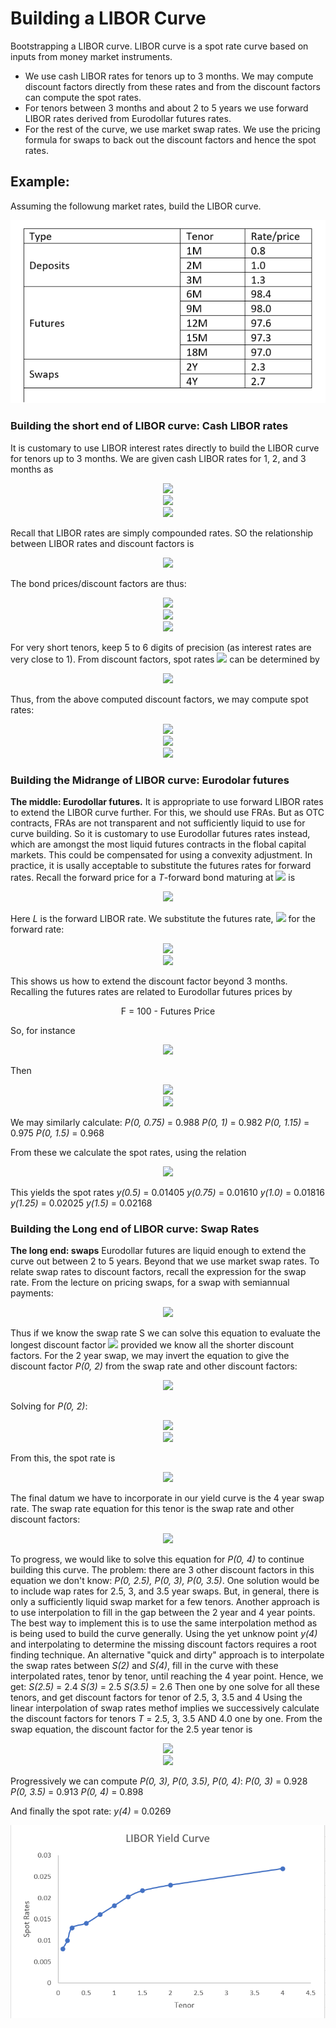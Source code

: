 # Building a LIBOR Curve
Bootstrapping a LIBOR curve. LIBOR curve is a spot rate curve based on inputs from money market instruments. 
- We use cash LIBOR rates for tenors up to 3 months. We may compute discount factors directly from these rates and from the discount factors can compute the spot rates.
- For tenors between 3 months and about 2 to 5 years we use forward LIBOR rates derived from Eurodollar futures rates. 
- For the rest of the curve, we use market swap rates. We use the pricing formula for swaps to back out the discount factors and hence the spot rates.

## Example: 
Assuming the followung market rates, build the LIBOR curve.

<img src="../Images/S4_LIBOR_RATE_example.PNG" alt="LIBOR Rate example"/>

### Building the short end of LIBOR curve: Cash LIBOR rates
It is customary to use LIBOR interest rates directly to build the LIBOR curve for tenors up to 3 months. We are given cash LIBOR rates for 1, 2, and 3 months as

<p align="center">
<img src="https://render.githubusercontent.com/render/math?math=L\big(\frac{1}{12}\big) = 0.008"><br>
  <img src="https://render.githubusercontent.com/render/math?math=L\big(\frac{2}{12}\big) = 0.01"><br>
  <img src="https://render.githubusercontent.com/render/math?math=L\big(\frac{3}{12}\big) = 0.013"><br>
</p>

Recall that LIBOR rates are simply compounded rates. SO the relationship between LIBOR rates and discount factors is

<p align="center">
<img src="https://render.githubusercontent.com/render/math?math=P(0, T) = \frac{1}{1 %2B TL(T)}">
</p>

The bond prices/discount factors are thus:

<p align="center">
<img src="https://render.githubusercontent.com/render/math?math=P\big(0, \frac{1}{12}\big) = \frac{1}{1 %2B \frac{1}{12}(0.008)} = 0.99933"><br>
<img src="https://render.githubusercontent.com/render/math?math=P\big(0, \frac{2}{12}\big) = \frac{1}{1 %2B \frac{2}{12}(0.01)} = 0.99834"><br>
<img src="https://render.githubusercontent.com/render/math?math=P\big(0, \frac{3}{12}\big) = \frac{1}{1 %2B \frac{3}{12}(0.013)} = 0.99676">
</p>

For very short tenors, keep 5 to 6 digits of precision (as interest rates are very close to 1). From discount factors, spot rates <img src="https://render.githubusercontent.com/render/math?math=y(T_i)"> can be determined by

<p align="center">
<img src="https://render.githubusercontent.com/render/math?math=y(T_i) = -\frac{\log{(P(0, T_i))}}{T_i}">  
</p>

Thus, from the above computed discount factors, we may compute spot rates:

<p align="center">
<img src="https://render.githubusercontent.com/render/math?math=y\big(\frac{1}{12}\big) = -\frac{\log{0.99933}}{\frac{1}{12}} = 0.00804"><br>
<img src="https://render.githubusercontent.com/render/math?math=y\big(\frac{2}{12}\big) = -\frac{\log{0.99834}}{\frac{2}{12}} = 0.009968"><br>
<img src="https://render.githubusercontent.com/render/math?math=y\big(\frac{3}{12}\big) = -\frac{\log{0.99676}}{\frac{3}{12}} = 0.01298">
  </p>
  
 ### Building the Midrange of LIBOR curve: Eurodolar futures
 __The middle: Eurodollar futures.__ It is appropriate to use forward LIBOR rates to extend the LIBOR curve further. For this, we should use FRAs.
But as OTC contracts, FRAs are not transparent and not sufficiently liquid to use for curve building. 
So it is customary to use Eurodollar futures rates instead, which are amongst the most liquid futures contracts in the flobal capital markets. 
This could be compensated for using a convexity adjustment. In practice, it is usally acceptable to substitute the futures rates for forward rates.
Recall the forward price for a _T_-forward bond maturing at <img src="https://render.githubusercontent.com/render/math?math=T %2B \tau"> is

<p align="center">
<img src="https://render.githubusercontent.com/render/math?math=\frac{P(0, T %2B \tau}{P(0, T)} = \frac{1}{1 %2B \tau L(0, T, T %2B \tau)}">
</p>

Here _L_ is the forward LIBOR rate. We substitute the futures rate, <img src="https://render.githubusercontent.com/render/math?math=F(0, T, T %2B \tau)"> for the forward rate:

<p align="center">
<img src="https://render.githubusercontent.com/render/math?math=\frac{P(0, T %2B \tau)}{P(0, T)} = \frac{1}{1 %2B \tau F(0, T, T %2B \tau)}"><br>
<img src="https://render.githubusercontent.com/render/math?math=\Longrightarrow P(0, T %2B \tau) = P(0, T)\frac{1}{1 %2B \tau F(0, T, T %2B \tau)}">
</p>

This shows us how to extend the discount factor beyond 3 months.
Recalling the futures rates are related to Eurodollar futures prices by

<p align="center">
  F = 100 - Futures Price
  </p>
  
So, for instance

<p align="center">
<img src="https://render.githubusercontent.com/render/math?math=F\big(0, \frac{3}{12}, \frac{6}{12}\big) = 100 - 98.4 = 1.6 = 0.016">
</p>

Then

<p align="center">
<img src="https://render.githubusercontent.com/render/math?math=P\big(0, \frac{6}{12}\big) = P\big(0, \frac{3}{12}\big) \frac{1}{1 %2B (0.25)(0.016)}"><br>
<img src="https://render.githubusercontent.com/render/math?math=P\big(0, \frac{6}{12}\big) = (0.997) \frac{1}{1 %2B (0.25)(0.016)} = 0.993"> 
</p>

We may similarly calculate:
_P(0, 0.75)_ = 0.988
_P(0, 1)_ = 0.982
_P(0, 1.15)_ = 0.975
_P(0, 1.5)_ = 0.968

From these we calculate the spot rates, using the relation

<p align="center">
<img src="https://render.githubusercontent.com/render/math?math=y(T_i) = -\frac{\log (P(0, T_i)}{T_i}">
</p>

This yields the spot rates
_y(0.5)_ = 0.01405
_y(0.75)_ = 0.01610
_y(1.0)_ = 0.01816
_y(1.25)_ = 0.02025
_y(1.5)_ = 0.02168

### Building the Long end of LIBOR curve: Swap Rates
__The long end: swaps__ Eurodollar futures are liquid enough to extend the curve out between 2 to 5 years. Beyond that we use market swap rates. 
To relate swap rates to discount factors, recall the expression for the swap rate. From the lecture on pricing swaps, for a swap with semiannual payments:

<p align="center">
<img src="https://render.githubusercontent.com/render/math?math=S = \frac{2(1-P(0, T_J)}{\sum_{j=1}^{J} P(0, T_j)}">
</p>

Thus if we know the swap rate S we can solve this equation to evaluate the longest discount factor <img src="https://render.githubusercontent.com/render/math?math=P(0, T_J)"> provided we know all the shorter discount factors.
For the 2 year swap, we may invert the equation to give the discount factor _P(0, 2)_ from the swap rate and other discount factors:

<p align="center">
<img src="https://render.githubusercontent.com/render/math?math=S(2) = \frac{2(1-P(0,2)}{P(0, 0.5) %2B P(0,1) %2B P(0, 1.5) %2B P(0, 2)}">
</p>

Solving for _P(0, 2)_:

<p align="center">
<img src="https://render.githubusercontent.com/render/math?math=P(0, 2) = \frac{2 -S(2)(P(0, 0.5) %2B P(0, 1) %2B P(0, 1.5))}{2 %2B S(2)}"><br>
<img src="https://render.githubusercontent.com/render/math?math=P(0, 2) = \frac{2 -(0.023)( 0.993 %2B 0.982 %2B 0.968)}{2 %2B 0.023} = 0.955">
</p>

From this, the spot rate is

<p align="center">
<img src="https://render.githubusercontent.com/render/math?math=y(2) = -\frac{log(0.955)}{2} = 0.02302">
</p>

The final datum we have to incorporate in our yield curve is the 4 year swap rate. The swap rate equation for this tenor is the swap rate and other discount factors:

<p align="center">
<img src="https://render.githubusercontent.com/render/math?math=S(4) = \frac{2(1-P(0,4))}{P(0, 0.5) %2B P(0, 1) %2B P(0, 1.5) %2B P(0, 2) %2B P(0, 2.5) %2B P(0, 3) %2B P(0, 3.5) %2B P(0, 4)}">
</p>

To progress, we would like to solve this equation for _P(0, 4)_ to continue building this curve. The problem: there are 3 other discount factors in this equation we don't know: _P(0, 2.5), P(0, 3), P(0, 3.5)_.
One solution would be to include wap rates for 2.5, 3, and 3.5 year swaps. But, in general, there is only a sufficiently liquid swap market for a few tenors.
Another approach is to use interpolation to fill in the gap between the 2 year and 4 year points. The best way to implement this is to use the same interpolation method as is being used to build the curve generally.
Using the yet unknow point _y(4)_ and interpolating to determine the missing discount factors requires a root finding technique.
An alternative "quick and dirty" approach is to interpolate the swap rates between _S(2)_ and _S(4)_, fill in the curve with these interpolated rates, tenor by tenor, until reaching the 4 year point. Hence, we get:
_S(2.5)_ = 2.4
_S(3)_ = 2.5
_S(3.5)_ = 2.6
Then one by one solve for all these tenors, and get discount factors for tenor of 2.5, 3, 3.5 and 4
Using the linear interpolation of swap rates methof implies we successively calculate the discount factors for tenors _T_ = 2.5, 3, 3.5 AND 4.0 one by one.
From the swap equation, the discount factor for the 2.5 year tenor is

<p align="center">
<img src="https://render.githubusercontent.com/render/math?math=P(0, 2.5) = \frac{2 -S(2.5)(P(0, 0.5) %2B P(0, 1) %2B P(0, 1.5) %2B P(0, 2))}{2 %2B S(2.5)}"><br>
<img src="https://render.githubusercontent.com/render/math?math=P(0, 2.5) = \frac{2 -(0.024)( 0.993 %2B 0.982 %2B 0.968 %2B 0.955)}{2 %2B 0.024} = 0.942">
</p>

Progressively we can compute _P(0, 3), P(0, 3.5), P(0, 4)_:
_P(0, 3)_ = 0.928
_P(0, 3.5)_ = 0.913
_P(0, 4)_ = 0.898

And finally the spot rate:
_y(4)_ = 0.0269


<img src="../Images/S4_LIBOR_Yield_Curve.PNG" alt="LIBOR Yield Curve"/>
